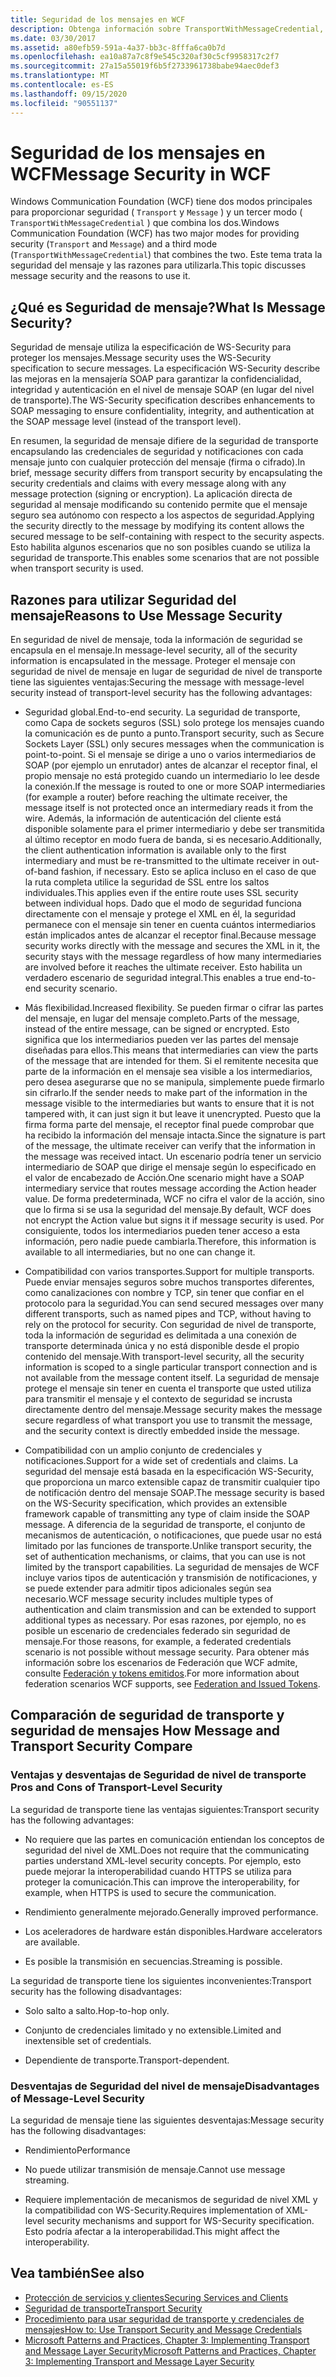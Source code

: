 ```yaml
---
title: Seguridad de los mensajes en WCF
description: Obtenga información sobre TransportWithMessageCredential, un tipo de seguridad de mensajes de WCF que usa una combinación de modos de seguridad de transporte y de mensaje.
ms.date: 03/30/2017
ms.assetid: a80efb59-591a-4a37-bb3c-8fffa6ca0b7d
ms.openlocfilehash: ea10a87a7c8f9e545c320af30c5cf9958317c2f7
ms.sourcegitcommit: 27a15a55019f6b5f2733961738babe94aec0def3
ms.translationtype: MT
ms.contentlocale: es-ES
ms.lasthandoff: 09/15/2020
ms.locfileid: "90551137"
---
```

# <a name="message-security-in-wcf"></a><span data-ttu-id="012e8-103">Seguridad de los mensajes en WCF</span><span class="sxs-lookup"><span data-stu-id="012e8-103">Message Security in WCF</span></span>

<span data-ttu-id="012e8-104">Windows Communication Foundation (WCF) tiene dos modos principales para proporcionar seguridad ( `Transport` y `Message` ) y un tercer modo ( `TransportWithMessageCredential` ) que combina los dos.</span><span class="sxs-lookup"><span data-stu-id="012e8-104">Windows Communication Foundation (WCF) has two major modes for providing security (`Transport` and `Message`) and a third mode (`TransportWithMessageCredential`) that combines the two.</span></span> <span data-ttu-id="012e8-105">Este tema trata la seguridad del mensaje y las razones para utilizarla.</span><span class="sxs-lookup"><span data-stu-id="012e8-105">This topic discusses message security and the reasons to use it.</span></span>

## <a name="what-is-message-security"></a><span data-ttu-id="012e8-106">¿Qué es Seguridad de mensaje?</span><span class="sxs-lookup"><span data-stu-id="012e8-106">What Is Message Security?</span></span>

<span data-ttu-id="012e8-107">Seguridad de mensaje utiliza la especificación de  WS-Security para proteger los mensajes.</span><span class="sxs-lookup"><span data-stu-id="012e8-107">Message security uses the WS-Security specification to secure messages.</span></span> <span data-ttu-id="012e8-108">La especificación WS-Security describe las mejoras en la mensajería SOAP para garantizar la confidencialidad, integridad y autenticación en el nivel de mensaje SOAP (en lugar del nivel de transporte).</span><span class="sxs-lookup"><span data-stu-id="012e8-108">The WS-Security specification describes enhancements to SOAP messaging to ensure confidentiality, integrity, and authentication at the SOAP message level (instead of the transport level).</span></span>

<span data-ttu-id="012e8-109">En resumen, la seguridad de mensaje difiere de la seguridad de transporte encapsulando las credenciales de seguridad y notificaciones con cada mensaje junto con cualquier protección del mensaje (firma o cifrado).</span><span class="sxs-lookup"><span data-stu-id="012e8-109">In brief, message security differs from transport security by encapsulating the security credentials and claims with every message along with any message protection (signing or encryption).</span></span> <span data-ttu-id="012e8-110">La aplicación directa de seguridad al mensaje modificando su contenido permite que el mensaje seguro sea autónomo con respecto a los aspectos de seguridad.</span><span class="sxs-lookup"><span data-stu-id="012e8-110">Applying the security directly to the message by modifying its content allows the secured message to be self-containing with respect to the security aspects.</span></span> <span data-ttu-id="012e8-111">Esto habilita algunos escenarios que no son posibles cuando se utiliza la seguridad de transporte.</span><span class="sxs-lookup"><span data-stu-id="012e8-111">This enables some scenarios that are not possible when transport security is used.</span></span>

## <a name="reasons-to-use-message-security"></a><span data-ttu-id="012e8-112">Razones para utilizar Seguridad del mensaje</span><span class="sxs-lookup"><span data-stu-id="012e8-112">Reasons to Use Message Security</span></span>

<span data-ttu-id="012e8-113">En seguridad de nivel de mensaje, toda la información de seguridad se encapsula en el mensaje.</span><span class="sxs-lookup"><span data-stu-id="012e8-113">In message-level security, all of the security information is encapsulated in the message.</span></span> <span data-ttu-id="012e8-114">Proteger el mensaje con seguridad de nivel de mensaje en lugar de seguridad de nivel de transporte tiene las siguientes ventajas:</span><span class="sxs-lookup"><span data-stu-id="012e8-114">Securing the message with message-level security instead of transport-level security has the following advantages:</span></span>

- <span data-ttu-id="012e8-115">Seguridad global.</span><span class="sxs-lookup"><span data-stu-id="012e8-115">End-to-end security.</span></span> <span data-ttu-id="012e8-116">La seguridad de transporte, como Capa de sockets seguros (SSL) solo protege los mensajes cuando la comunicación es de punto a punto.</span><span class="sxs-lookup"><span data-stu-id="012e8-116">Transport security, such as Secure Sockets Layer (SSL) only secures messages when the communication is point-to-point.</span></span> <span data-ttu-id="012e8-117">Si el mensaje se dirige a uno o varios intermediarios de SOAP (por ejemplo un enrutador) antes de alcanzar el receptor final, el propio mensaje no está protegido cuando un intermediario lo lee desde la conexión.</span><span class="sxs-lookup"><span data-stu-id="012e8-117">If the message is routed to one or more SOAP intermediaries (for example a router) before reaching the ultimate receiver, the message itself is not protected once an intermediary reads it from the wire.</span></span> <span data-ttu-id="012e8-118">Además, la información de autenticación del cliente está disponible solamente para el primer intermediario y debe ser transmitida al último receptor en modo fuera de banda, si es necesario.</span><span class="sxs-lookup"><span data-stu-id="012e8-118">Additionally, the client authentication information is available only to the first intermediary and must be re-transmitted to the ultimate receiver in out-of-band fashion, if necessary.</span></span> <span data-ttu-id="012e8-119">Esto se aplica incluso en el caso de que la ruta completa utilice la seguridad de SSL entre los saltos individuales.</span><span class="sxs-lookup"><span data-stu-id="012e8-119">This applies even if the entire route uses SSL security between individual hops.</span></span> <span data-ttu-id="012e8-120">Dado que el modo de seguridad funciona directamente con el mensaje y protege el XML en él, la seguridad permanece con el mensaje sin tener en cuenta cuántos intermediarios están implicados antes de alcanzar el receptor final.</span><span class="sxs-lookup"><span data-stu-id="012e8-120">Because message security works directly with the message and secures the XML in it, the security stays with the message regardless of how many intermediaries are involved before it reaches the ultimate receiver.</span></span> <span data-ttu-id="012e8-121">Esto habilita un verdadero escenario de seguridad integral.</span><span class="sxs-lookup"><span data-stu-id="012e8-121">This enables a true end-to-end security scenario.</span></span>

- <span data-ttu-id="012e8-122">Más flexibilidad.</span><span class="sxs-lookup"><span data-stu-id="012e8-122">Increased flexibility.</span></span> <span data-ttu-id="012e8-123">Se pueden firmar o cifrar las partes del mensaje, en lugar del mensaje completo.</span><span class="sxs-lookup"><span data-stu-id="012e8-123">Parts of the message, instead of the entire message, can be signed or encrypted.</span></span> <span data-ttu-id="012e8-124">Esto significa que los intermediarios pueden ver las partes del mensaje diseñadas para ellos.</span><span class="sxs-lookup"><span data-stu-id="012e8-124">This means that intermediaries can view the parts of the message that are intended for them.</span></span> <span data-ttu-id="012e8-125">Si el remitente necesita que parte de la información en el mensaje sea visible a los intermediarios, pero desea asegurarse que no se manipula, simplemente puede firmarlo sin cifrarlo.</span><span class="sxs-lookup"><span data-stu-id="012e8-125">If the sender needs to make part of the information in the message visible to the intermediaries but wants to ensure that it is not tampered with, it can just sign it but leave it unencrypted.</span></span> <span data-ttu-id="012e8-126">Puesto que la firma forma parte del mensaje, el receptor final puede comprobar que ha recibido la información del mensaje intacta.</span><span class="sxs-lookup"><span data-stu-id="012e8-126">Since the signature is part of the message, the ultimate receiver can verify that the information in the message was received intact.</span></span> <span data-ttu-id="012e8-127">Un escenario podría tener un servicio intermediario de SOAP que dirige el mensaje según lo especificado en el valor de encabezado de Acción.</span><span class="sxs-lookup"><span data-stu-id="012e8-127">One scenario might have a SOAP intermediary service that routes message according the Action header value.</span></span> <span data-ttu-id="012e8-128">De forma predeterminada, WCF no cifra el valor de la acción, sino que lo firma si se usa la seguridad del mensaje.</span><span class="sxs-lookup"><span data-stu-id="012e8-128">By default, WCF does not encrypt the Action value but signs it if message security is used.</span></span> <span data-ttu-id="012e8-129">Por consiguiente, todos los intermediarios pueden tener acceso a esta información, pero nadie puede cambiarla.</span><span class="sxs-lookup"><span data-stu-id="012e8-129">Therefore, this information is available to all intermediaries, but no one can change it.</span></span>

- <span data-ttu-id="012e8-130">Compatibilidad con varios transportes.</span><span class="sxs-lookup"><span data-stu-id="012e8-130">Support for multiple transports.</span></span> <span data-ttu-id="012e8-131">Puede enviar mensajes seguros sobre muchos transportes diferentes, como canalizaciones con nombre y TCP, sin tener que confiar en el protocolo para la seguridad.</span><span class="sxs-lookup"><span data-stu-id="012e8-131">You can send secured messages over many different transports, such as named pipes and TCP, without having to rely on the protocol for security.</span></span> <span data-ttu-id="012e8-132">Con seguridad de nivel de transporte, toda la información de seguridad es delimitada a una conexión de transporte determinada única y no está disponible desde el propio contenido del mensaje.</span><span class="sxs-lookup"><span data-stu-id="012e8-132">With transport-level security, all the security information is scoped to a single particular transport connection and is not available from the message content itself.</span></span> <span data-ttu-id="012e8-133">La seguridad de mensaje protege el mensaje sin tener en cuenta el transporte que usted utiliza para transmitir el mensaje y el contexto de seguridad se incrusta directamente dentro del mensaje.</span><span class="sxs-lookup"><span data-stu-id="012e8-133">Message security makes the message secure regardless of what transport you use to transmit the message, and the security context is directly embedded inside the message.</span></span>

- <span data-ttu-id="012e8-134">Compatibilidad con un amplio conjunto de credenciales y notificaciones.</span><span class="sxs-lookup"><span data-stu-id="012e8-134">Support for a wide set of credentials and claims.</span></span> <span data-ttu-id="012e8-135">La seguridad del mensaje está basada en la especificación WS-Security, que proporciona un marco extensible capaz de transmitir cualquier tipo de notificación dentro del mensaje SOAP.</span><span class="sxs-lookup"><span data-stu-id="012e8-135">The message security is based on the WS-Security specification, which provides an extensible framework capable of transmitting any type of claim inside the SOAP message.</span></span> <span data-ttu-id="012e8-136">A diferencia de la seguridad de transporte, el conjunto de mecanismos de autenticación, o notificaciones, que puede usar no está limitado por las funciones de transporte.</span><span class="sxs-lookup"><span data-stu-id="012e8-136">Unlike transport security, the set of authentication mechanisms, or claims, that you can use is not limited by the transport capabilities.</span></span> <span data-ttu-id="012e8-137">La seguridad de mensajes de WCF incluye varios tipos de autenticación y transmisión de notificaciones, y se puede extender para admitir tipos adicionales según sea necesario.</span><span class="sxs-lookup"><span data-stu-id="012e8-137">WCF message security includes multiple types of authentication and claim transmission and can be extended to support additional types as necessary.</span></span> <span data-ttu-id="012e8-138">Por esas razones, por ejemplo, no es posible un escenario de credenciales federado sin seguridad de mensaje.</span><span class="sxs-lookup"><span data-stu-id="012e8-138">For those reasons, for example, a federated credentials scenario is not possible without message security.</span></span> <span data-ttu-id="012e8-139">Para obtener más información sobre los escenarios de Federación que WCF admite, consulte [Federación y tokens emitidos](federation-and-issued-tokens.md).</span><span class="sxs-lookup"><span data-stu-id="012e8-139">For more information about federation scenarios WCF supports, see [Federation and Issued Tokens](federation-and-issued-tokens.md).</span></span>

## <a name="how-message-and-transport-security-compare"></a><span data-ttu-id="012e8-140">Comparación de seguridad de transporte y seguridad de mensajes </span><span class="sxs-lookup"><span data-stu-id="012e8-140">How Message and Transport Security Compare</span></span>

### <a name="pros-and-cons-of-transport-level-security"></a><span data-ttu-id="012e8-141">Ventajas y desventajas de Seguridad de nivel de transporte </span><span class="sxs-lookup"><span data-stu-id="012e8-141">Pros and Cons of Transport-Level Security</span></span>

<span data-ttu-id="012e8-142">La seguridad de transporte tiene las ventajas siguientes:</span><span class="sxs-lookup"><span data-stu-id="012e8-142">Transport security has the following advantages:</span></span>

- <span data-ttu-id="012e8-143">No requiere que las partes en comunicación entiendan los conceptos de seguridad del nivel de XML.</span><span class="sxs-lookup"><span data-stu-id="012e8-143">Does not require that the communicating parties understand XML-level security concepts.</span></span> <span data-ttu-id="012e8-144">Por ejemplo, esto puede mejorar la interoperabilidad cuando HTTPS se utiliza para proteger la comunicación.</span><span class="sxs-lookup"><span data-stu-id="012e8-144">This can improve the interoperability, for example, when HTTPS is used to secure the communication.</span></span>

- <span data-ttu-id="012e8-145">Rendimiento generalmente mejorado.</span><span class="sxs-lookup"><span data-stu-id="012e8-145">Generally improved performance.</span></span>

- <span data-ttu-id="012e8-146">Los aceleradores de hardware están disponibles.</span><span class="sxs-lookup"><span data-stu-id="012e8-146">Hardware accelerators are available.</span></span>

- <span data-ttu-id="012e8-147">Es posible la transmisión en secuencias.</span><span class="sxs-lookup"><span data-stu-id="012e8-147">Streaming is possible.</span></span>

 <span data-ttu-id="012e8-148">La seguridad de transporte tiene los siguientes inconvenientes:</span><span class="sxs-lookup"><span data-stu-id="012e8-148">Transport security has the following disadvantages:</span></span>

- <span data-ttu-id="012e8-149">Solo salto a salto.</span><span class="sxs-lookup"><span data-stu-id="012e8-149">Hop-to-hop only.</span></span>

- <span data-ttu-id="012e8-150">Conjunto de credenciales limitado y no extensible.</span><span class="sxs-lookup"><span data-stu-id="012e8-150">Limited and inextensible set of credentials.</span></span>

- <span data-ttu-id="012e8-151">Dependiente de transporte.</span><span class="sxs-lookup"><span data-stu-id="012e8-151">Transport-dependent.</span></span>

### <a name="disadvantages-of-message-level-security"></a><span data-ttu-id="012e8-152">Desventajas de Seguridad del nivel de mensaje</span><span class="sxs-lookup"><span data-stu-id="012e8-152">Disadvantages of Message-Level Security</span></span>

<span data-ttu-id="012e8-153">La seguridad de mensaje tiene las siguientes desventajas:</span><span class="sxs-lookup"><span data-stu-id="012e8-153">Message security has the following disadvantages:</span></span>

- <span data-ttu-id="012e8-154">Rendimiento</span><span class="sxs-lookup"><span data-stu-id="012e8-154">Performance</span></span>

- <span data-ttu-id="012e8-155">No puede utilizar transmisión de mensaje.</span><span class="sxs-lookup"><span data-stu-id="012e8-155">Cannot use message streaming.</span></span>

- <span data-ttu-id="012e8-156">Requiere implementación de mecanismos de seguridad de nivel XML y la compatibilidad con WS-Security.</span><span class="sxs-lookup"><span data-stu-id="012e8-156">Requires implementation of XML-level security mechanisms and support for WS-Security specification.</span></span> <span data-ttu-id="012e8-157">Esto podría afectar a la interoperabilidad.</span><span class="sxs-lookup"><span data-stu-id="012e8-157">This might affect the interoperability.</span></span>

## <a name="see-also"></a><span data-ttu-id="012e8-158">Vea también</span><span class="sxs-lookup"><span data-stu-id="012e8-158">See also</span></span>

- [<span data-ttu-id="012e8-159">Protección de servicios y clientes</span><span class="sxs-lookup"><span data-stu-id="012e8-159">Securing Services and Clients</span></span>](securing-services-and-clients.md)
- [<span data-ttu-id="012e8-160">Seguridad de transporte</span><span class="sxs-lookup"><span data-stu-id="012e8-160">Transport Security</span></span>](transport-security.md)
- [<span data-ttu-id="012e8-161">Procedimiento para usar seguridad de transporte y credenciales de mensajes</span><span class="sxs-lookup"><span data-stu-id="012e8-161">How to: Use Transport Security and Message Credentials</span></span>](how-to-use-transport-security-and-message-credentials.md)
- <span data-ttu-id="012e8-162">[Microsoft Patterns and Practices, Chapter 3: Implementing Transport and Message Layer Security](/previous-versions/msp-n-p/ff647370(v=pandp.10))</span><span class="sxs-lookup"><span data-stu-id="012e8-162">[Microsoft Patterns and Practices, Chapter 3: Implementing Transport and Message Layer Security](/previous-versions/msp-n-p/ff647370(v=pandp.10))</span></span>
